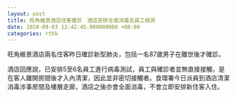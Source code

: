 ```yaml
---
layout: post
title: 旺角維景酒店住客確診　酒店安排全面消毒及員工檢測
date: 2020-09-03 12:42:45.000000000 +08:00
categories: rthk
---
```


旺角維景酒店兩名住客昨日確診新型肺炎，包括一名87歲男子在離世後才確診。

酒店回應說，已安排5至6名員工進行病毒測試，員工與確診者並無直接接觸，是在客人離開房間後才入內清潔，因此並非密切接觸者。食環署今日派員到酒店清潔消毒涉事房間及樓層走廊，酒店之後亦會全面消毒，不會立即安排新住客入住。
